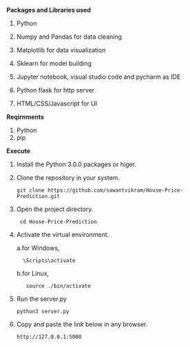 **Packages and Libraries used**
1. Python

2. Numpy and Pandas for data cleaning

3. Matplotlib for data visualization

4. Sklearn for model building

5. Jupyter notebook, visual studio code and pycharm as IDE

6. Python flask for http server

7. HTML/CSS/Javascript for UI

**Reqirnments**
  1. Python
  2. pip

**Execute**

1. Install the Python 3.0.0 packages or higer.
2. Clone the repository in your system.

       git clone https://github.com/sawantvikram/House-Price-Prediction.git

3. Open the project directory.
 
        cd House-Price-Prediction

4. Activate the virtual environment.

      a.for Windows,
      
         \Scripts\activate

      b.for Linux,
      
          source ./bin/activate

5. Run the server.py

       python3 server.py

6. Copy and paste the link below in any browser.

       http://127.0.0.1:5000
